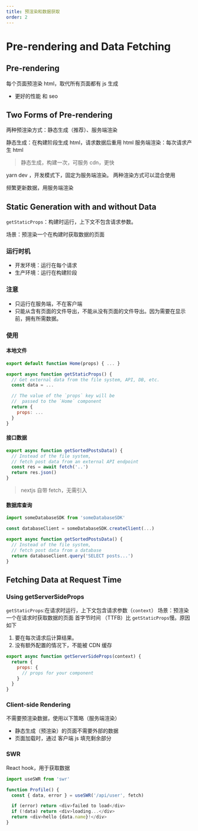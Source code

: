 ```yaml
---
title: 预渲染和数据获取
order: 2
---
```


# Pre-rendering and Data Fetching

## Pre-rendering

每个页面预渲染 html，取代所有页面都有 js 生成

- 更好的性能 和 seo

## Two Forms of Pre-rendering

两种预渲染方式：静态生成（推荐）、服务端渲染

静态生成：在构建阶段生成 html，请求数据后重用 html
服务端渲染：每次请求产生 html

> 静态生成，构建一次，可服务 cdn，更快

yarn dev ，开发模式下，固定为服务端渲染。
两种渲染方式可以混合使用

频繁更新数据，用服务端渲染

## Static Generation with and without Data

`getStaticProps`：构建时运行，上下文不包含请求参数。

场景：预渲染一个在构建时获取数据的页面

### 运行时机

- 开发环境：运行在每个请求
- 生产环境：运行在构建阶段

### 注意

- 只运行在服务端，不在客户端
- 只能从含有页面的文件导出，不能从没有页面的文件导出。因为需要在显示前，拥有所需数据。

### 使用

#### 本地文件

```javascript
export default function Home(props) { ... }

export async function getStaticProps() {
  // Get external data from the file system, API, DB, etc.
  const data = ...

  // The value of the `props` key will be
  //  passed to the `Home` component
  return {
    props: ...
  }
}
```

#### 接口数据

```javascript
export async function getSortedPostsData() {
  // Instead of the file system,
  // fetch post data from an external API endpoint
  const res = await fetch('..')
  return res.json()
}
```

> nextjs 自带 fetch，无需引入

#### 数据库查询

```javascript
import someDatabaseSDK from 'someDatabaseSDK'

const databaseClient = someDatabaseSDK.createClient(...)

export async function getSortedPostsData() {
  // Instead of the file system,
  // fetch post data from a database
  return databaseClient.query('SELECT posts...')
}
```

## Fetching Data at Request Time

### Using getServerSideProps

`getStaticProps`:在请求时运行，上下文包含请求参数（`context`）
场景：预渲染一个在请求时获取数据的页面
首字节时间 （TTFB）比 `getStaticProps`慢。原因如下

1. 要在每次请求后计算结果。
2. 没有额外配置的情况下，不能被 CDN 缓存

```javascript
export async function getServerSideProps(context) {
  return {
    props: {
      // props for your component
    }
  }
}
```

### Client-side Rendering

不需要预渲染数据，使用以下策略（服务端渲染）

- 静态生成（预渲染）的页面不需要外部的数据
- 页面加载时，通过 客户端 js 填充剩余部分

### SWR

React hook，用于获取数据

```javascript
import useSWR from 'swr'

function Profile() {
  const { data, error } = useSWR('/api/user', fetch)

  if (error) return <div>failed to load</div>
  if (!data) return <div>loading...</div>
  return <div>hello {data.name}!</div>
}
```

#
